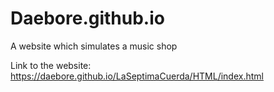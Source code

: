 # Daebore.github.io
A website which simulates a music shop

Link to the website: https://daebore.github.io/LaSeptimaCuerda/HTML/index.html
